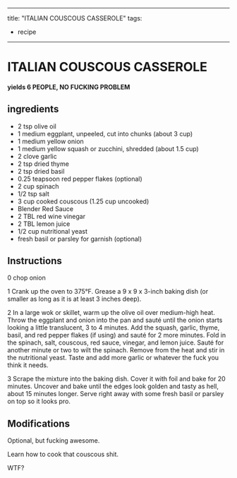 
---
title: "ITALIAN COUSCOUS CASSEROLE"
tags:
  - recipe
---
# ITALIAN COUSCOUS CASSEROLE



#### yields  6 PEOPLE, NO FUCKING PROBLEM


## ingredients
* 2 tsp olive oil 
* 1 medium eggplant, unpeeled, cut into chunks (about 3 cup) 
* 1 medium yellow onion 
* 1 medium yellow squash or zucchini, shredded (about 1.5 cup) 
* 2 clove garlic 
* 2 tsp dried thyme 
* 2 tsp dried basil 
* 0.25 teapsoon red pepper flakes (optional)
* 2 cup spinach 
* 1/2 tsp salt 
* 3 cup cooked couscous (1.25 cup uncooked) 
* Blender Red Sauce 
* 2 TBL red wine vinegar 
* 2 TBL lemon juice 
* 1/2 cup nutritional yeast 
* fresh basil or parsley for garnish (optional)



## Instructions
0 chop onion

1 Crank up the oven to 375°F. Grease a 9 x 9 x 3-inch baking dish (or smaller as long as it is at least 3 inches deep).

2 In a large wok or skillet, warm up the olive oil over medium-high heat. Throw the eggplant and onion into the pan and sauté until the onion starts looking a little translucent, 3 to 4 minutes. Add the squash, garlic, thyme, basil, and red pepper flakes (if using) and sauté for 2 more minutes. Fold in the spinach, salt, couscous, red sauce, vinegar, and lemon juice. Sauté for another minute or two to wilt the spinach. Remove from the heat and stir in the nutritional yeast. Taste and add more garlic or whatever the fuck you think it needs.

3 Scrape the mixture into the baking dish. Cover it with foil and bake for 20 minutes. Uncover and bake until the edges look golden and tasty as hell, about 15 minutes longer. Serve right away with some fresh basil or parsley on top so it looks pro.



## Modifications
Optional, but fucking awesome.

 Learn how to cook that couscous shit.

 WTF?




